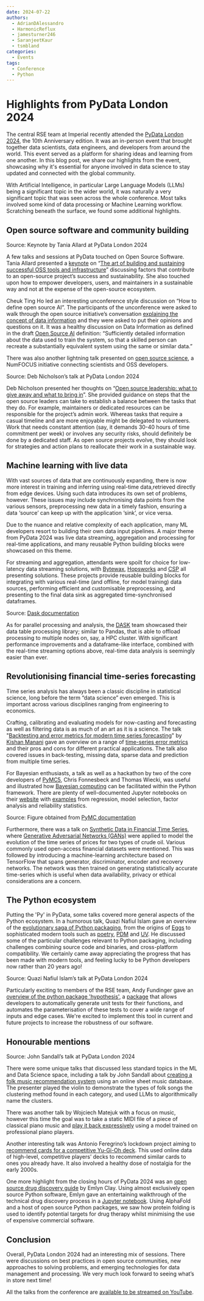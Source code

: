 ```yaml
---
date: 2024-07-22
authors:
  - AdrianDAlessandro
  - HarmonicReflux
  - jamesturner246
  - SaranjeetKaur
  - tsmbland
categories:
  - Events
tags:
  - Conference
  - Python
---
```


# Highlights from PyData London 2024

The central RSE team at Imperial recently attended the [PyData London 2024](https://pydata.org/london2024/), the 10th Anniversary edition. It was an in-person event that brought together data scientists, data engineers, and developers from around the world. This event served as a platform for sharing ideas and learning from one another. In this blog post, we share our highlights from the event, showcasing why it's essential for anyone involved in data science to stay updated and connected with the global community.

With Artificial Intelligence, in particular Large Language Models (LLMs) being a significant topic in the wider world, it was naturally a very significant topic that was seen across the whole conference. Most talks involved some kind of data processing or Machine Learning workflow. Scratching beneath the surface, we found some additional highlights.

## Open source software and community building

<!-- placeholder for image -->
Source: Keynote by Tania Allard at PyData London 2024

A few talks and sessions at PyData touched on Open Source Software. Tania Allard presented a [keynote](https://www.youtube.com/watch?v=9AuuhrQDv0E&list=PLGVZCDnMOq0rrhYTNedKKuJ9716fEaAdK&index=29) on “[The art of building and sustaining successful OSS tools and infrastructure](https://speakerdeck.com/trallard/2024-pydata-lndn)” discussing factors that contribute to an open-source project’s success and sustainability. She also touched upon how to empower developers, users, and maintainers in a sustainable way and not at the expense of the open-source ecosystem.

Cheuk Ting Ho led an interesting unconference style discussion on “How to define open source AI”. The participants of the unconference were asked to walk through the open source initiative’s conversation [explaining the concept of data information](https://discuss.opensource.org/t/explaining-the-concept-of-data-information/401) and they were asked to put their opinions and questions on it. It was a healthy discussion on Data Information as defined in the draft [Open Source AI](https://opensource.org/blog/open-source-ai-definition-weekly-update-june-17) definition: “Sufficiently detailed information about the data used to train the system, so that a skilled person can recreate a substantially equivalent system using the same or similar data.”

There was also another lightning talk presented on [open source science](https://www.opensource.science/), a NumFOCUS initiative connecting scientists and OSS developers.

<!-- placeholder for image -->
Source: Deb Nicholson’s talk at PyData London 2024

Deb Nicholson presented her thoughts on “[Open source leadership: what to give away and what to bring in](https://www.youtube.com/watch?v=qqZP7OBTL70&list=PLGVZCDnMOq0rrhYTNedKKuJ9716fEaAdK&index=48)”. She provided guidance on steps that the open source leaders can take to establish a balance between the tasks that they do. For example, maintainers or dedicated resources can be responsible for the project’s admin work. Whereas tasks that require a casual timeline and are more enjoyable might be delegated to volunteers. Work that needs constant attention (say, it demands 30-40 hours of time commitment per week) or involves any security risks, should definitely be done by a dedicated staff. As open source projects evolve, they should look for strategies and action plans to reallocate their work in a sustainable way.

## Machine learning with live data

With vast sources of data that are continuously expanding, there is now more interest in training and inferring using real-time data,retrieved directly from edge devices. Using such data introduces its own set of problems, however. These issues may include synchronising data points from the various sensors, preprocessing new data in a timely fashion, ensuring a data ‘source’ can keep up with the application ‘sink’, or vice versa.

Due to the nuance and relative complexity of each application, many ML developers resort to building their own data input pipelines. A major theme from PyData 2024 was live data streaming, aggregation and processing for real-time applications, and many reusable Python building blocks were showcased on this theme.

For streaming and aggregation, attendants were spoilt for choice for low-latency data streaming solutions, with [Bytewax](https://bytewax.io/), [Hopsworks](https://www.hopsworks.ai/) and [CSP](https://docs.cloudera.com/csp-ce/latest/index.html) all presenting solutions. These projects provide reusable building blocks for integrating with various real-time (and offline, for model training) data sources, performing efficient and customisable preprocessing, and presenting to the final data sink as aggregated time-synchronised dataframes.

<!-- placeholder for image -->
Source: [Dask documentation](https://docs.dask.org/en/stable/?wvideo=l9sgt2saht)

As for parallel processing and analysis, the [DASK](https://www.dask.org/) team showcased their data table processing library; similar to Pandas, that is able to offload processing to multiple nodes on, say, a HPC cluster. With significant performance improvements and a dataframe-like interface, combined with the real-time streaming options above, real-time data analysis is seemingly easier than ever.

## Revolutionising financial time-series forecasting

Time series analysis has always been a classic discipline in statistical science, long before the term “data science” even emerged. This is important across various disciplines ranging from engineering to economics.

Crafting, calibrating and evaluating models for now-casting and forecasting as well as filtering data is as much of an art as it is a science. The talk "[Backtesting and error metrics for modern time series forecasting](https://www.youtube.com/watch?v=dSTXd8Hx728&list=PLGVZCDnMOq0rrhYTNedKKuJ9716fEaAdK&index=47)" by [Kishan Manani](https://github.com/KishManani/PyDataLondon2024) gave an overview on a range of [time-series error metrics](https://link.springer.com/article/10.1007/s10618-022-00894-5) and their pros and cons for different practical applications. The talk also covered issues in back-testing, missing data, sparse data and prediction from multiple time series.

For Bayesian enthusiasts, a talk as well as a hackathon by two of the core developers of [PyMC5](https://www.pymc.io/welcome.html), Chris Fonnesbeck and Thomas Wiecki, was useful and illustrated how [Bayesian computing](https://www.youtube.com/watch?v=99Rmi_CjqME&list=PLGVZCDnMOq0rrhYTNedKKuJ9716fEaAdK&index=12) can be facilitated within the Python framework. There are plenty of well-documented Jupyter notebooks on their [website](https://www.pymc.io/projects/docs/en/stable/learn/core_notebooks/pymc_overview.html) with [examples](https://www.pymc.io/projects/examples/en/latest/gallery.html) from regression, model selection, factor analysis and reliability statistics.

<!-- placeholder for image -->
Source: Figure obtained from [PyMC documentation](https://www.pymc.io/projects/examples/en/latest/introductory/api_quickstart.html)

Furthermore, there was a talk on [Synthetic Data in Financial Time Series](https://www.youtube.com/watch?v=VXbRP2a0ABg&list=PLGVZCDnMOq0rrhYTNedKKuJ9716fEaAdK&index=39), where [Generative Adversarial Networks (GANs)](https://en.wikipedia.org/wiki/Generative_adversarial_network) were applied to model the evolution of the time series of prices for two types of crude oil. Various commonly used open-access financial datasets were mentioned. This was followed by introducing a machine-learning architecture based on TensorFlow that spans generator, discriminator, encoder and recovery networks. The network was then trained on generating statistically accurate time-series which is useful when data availability, privacy or ethical considerations are a concern.

## The Python ecosystem

Putting the 'Py' in PyData, some talks covered more general aspects of the Python ecosystem. In a humorous talk, Quazi Nafiul Islam gave an overview of the [evolutionary saga of Python packaging](https://youtu.be/95pi4210XAM?si=dY-6IBxAfZCuDojD), from the origins of [Eggs](https://python101.pythonlibrary.org/chapter38_eggs.html) to sophisticated modern tools such as [poetry](https://python-poetry.org/), [PDM](https://pdm-project.org/en/latest/) and [UV](https://astral.sh/blog/uv). He discussed some of the particular challenges relevant to Python packaging, including challenges combining source code and binaries, and cross-platform compatibility. We certainly came away appreciating the progress that has been made with modern tools, and feeling lucky to be Python developers now rather than 20 years ago!

<!-- placeholder for image -->
Source: Quazi Nafiul Islam’s talk at PyData London 2024

Particularly exciting to members of the RSE team, Andy Fundinger gave an [overview of the python package 'hypothesis'](https://youtu.be/NL7-eNPr_oI?si=WI7II3v5mt7Wz-b4), a [package](https://hypothesis.readthedocs.io/en/latest/) that allows developers to automatically generate unit tests for their functions, and automates the parameterisation of these tests to cover a wide range of inputs and edge cases. We're excited to implement this tool in current and future projects to increase the robustness of our software.

## Honourable mentions

<!-- placeholder for image -->
Source: John Sandall’s talk at PyData London 2024

There were some unique talks that discussed less standard topics in the ML and Data Science space, including a talk by John Sandall about [creating a folk music recommendation system](https://www.youtube.com/watch?v=kifvWDrld2s) using an online sheet music database. The presenter played the violin to demonstrate the types of folk songs the clustering method found in each category, and used LLMs to algorithmically name the clusters.

There was another talk by Wojciech Matejuk with a focus on music, however this time the goal was to take a static MIDI file of a piece of classical piano music and [play it back expressively](https://www.youtube.com/watch?v=nUmLL61OYCc) using a model trained on professional piano players.

Another interesting talk was Antonio Feregrino’s lockdown project aiming to [recommend cards for a competitive Yu-Gi-Oh deck](https://www.youtube.com/watch?v=kYtj7spnppE). This used online data of high-level, competitive players’ decks to recommend similar cards to ones you already have. It also involved a healthy dose of nostalgia for the early 2000s.

One more highlight from the closing hours of PyData 2024 was an [open source drug discovery guide](https://www.youtube.com/watch?v=1H5Xywx0Hz8) by Emlyn Clay. Using almost exclusively open source Python software, Emlyn gave an entertaining walkthrough of the technical drug discovery process in a [Jupyter notebook](https://github.com/EmlynC/emlyn-ipython-notebooks/blob/master/protein_folding_drug_discovery/protein_folding_drug_discovery.ipynb). Using AlphaFold and a host of open source Python packages, we saw how protein folding is used to identify potential targets for drug therapy whilst minimising the use of expensive commercial software.

## Conclusion

Overall, PyData London 2024 had an interesting mix of sessions. There were discussions on best practices in open source communities, new approaches to solving problems, and emerging technologies for data management and processing. We very much look forward to seeing what’s in store next time!

All the talks from the conference are [available to be streamed on YouTube](https://www.youtube.com/playlist?list=PLGVZCDnMOq0rrhYTNedKKuJ9716fEaAdK).

